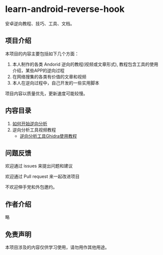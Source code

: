 # learn-android-reverse-hook
安卓逆向教程、技巧、工具、文档。

## 项目介绍
本项目的内容主要包括如下几个方面：
1. 本人制作的各类 Andorid 逆向的教程(视频或文章形式), 教程包含工具的使用介绍，某些APP的逆向过程
2. 在网络搜集的各类有价值的文章和视频
3. 本人在逆向过程中，自己开发的一些实用脚本

项目内容以质量优先，更新速度可能较慢。

## 内容目录

1. [如何开始逆向分析](0x00/0x00如何开始安卓逆向.md)
2. 逆向分析工具视频教程
    - [逆向分析工具Ghidra使用教程](https://www.bilibili.com/video/BV1524y1b7Ar/)



## 问题反馈

欢迎通过 issues 来提出问题和建议

欢迎通过 Pull request 来一起改进项目

不欢迎伸手党和外包邀约。


## 作者介绍

略

## 免责声明

本项目涉及的内容仅供学习使用，请勿用作其他用途。